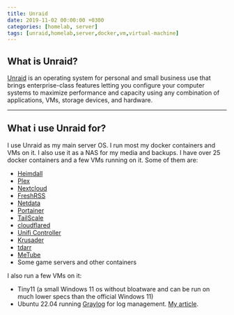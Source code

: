 ```yaml
---
title: Unraid
date: 2019-11-02 00:00:00 +0300
categories: [homelab, server]
tags: [unraid,homelab,server,docker,vm,virtual-machine]
---
```


## What is Unraid?
[Unraid](https://unraid.net/) is an operating system for personal and small business use that brings enterprise-class features letting you configure your computer systems to maximize performance and capacity using any combination of applications, VMs, storage devices, and hardware.

___

## What i use Unraid for?
I use Unraid as my main server OS. I run most my docker containers and VMs on it. I also use it as a NAS for my media and backups.
I have over 25 docker containers and a few VMs running on it. Some of them are:

* [Heimdall](https://heimdall.site/)
* [Plex](https://www.plex.tv/)
* [Nextcloud](https://nextcloud.com/)
* [FreshRSS](https://freshrss.org/)
* [Netdata](https://www.netdata.cloud/)
* [Portainer](https://www.portainer.io/)
* [TailScale](https://tailscale.com/)
* [cloudflared](https://developers.cloudflare.com/cloudflare-one/connections/connect-apps/)
* [Unifi Controller](https://www.ui.com/software/)
* [Krusader](https://krusader.org/)
* [tdarr](https://home.tdarr.io/)
* [MeTube](https://github.com/alexta69/metube)
* Some game servers and other containers

I also run a few VMs on it:

* Tiny11 (a small Windows 11 os without bloatware and can be run on much lower specs than the official Windows 11)
* Ubuntu 22.04 running [Graylog](https://www.graylog.org/) for log management. [My article](/posts/graylog).
